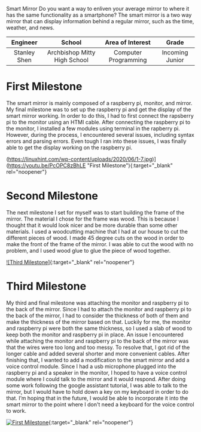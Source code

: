 ﻿Smart Mirror
Do you want a way to enliven your average mirror to where it has the same functionality as a smartphone? The smart mirror is a two way mirror that can display information behind a regular mirror, such as the time, weather, and news.

| **Engineer** | **School** | **Area of Interest** | **Grade** |
|:--:|:--:|:--:|:--:|
| Stanley Shen | Archbishop Mitty High School | Computer Programming | Incoming Junior

  
# First Milestone


The smart mirror is mainly composed of a raspberry pi, monitor, and mirror. My final milestone was to set up the raspberry pi and get the display of the smart mirror working. In order to do this, I had to first connect the rapsberry pi to the monitor using an HTMI cable. After connecting the raspberry pi to the monitor, I installed a few modules using terminal in the rapberry pi. However, during the process, I encountered several issues, including syntax errors and parsing errors. Even tough I ran into these issues, I was finally able to get the display working on the raspberry pi.

(https://linuxhint.com/wp-content/uploads/2020/06/1-7.jpg)](https://youtu.be/PcOPC8zBhLE "First Milestone"){:target="_blank" rel="noopener"}




# Second Milestone

The next milestone I set for myself was to start building the frame of the mirror. The material I chose for the frame was wood. This is because I thought that it would look nicer and be more durable than some other materials. I used a woodcutting machine that I had at our house to cut the different pieces of wood. I made 45 degree cuts on the wood in order to make the front of the frame of the mirror. I was able to cut the wood with no problem, and I used wood glue to glue the piece of wood together.


[![Third Milestone]](https://youtu.be/PcOPC8zBhLE){:target="_blank" rel="noopener"}
# Third Milestone

My third and final milestone was attaching the monitor and raspberry pi to the back of the mirror. Since I had to attach the monitor and raspberry pi to the back of the mirror, I had to consider the thickness of both of them and make the thickness of the mirror based on that. Luckily for me, the monitor and raspberry pi were both the same thickness, so I used a slab of wood to keep both the monitor and raspberry pi in place. An issue I encountered while attaching the monitor and raspberry pi to the back of the mirror was that the wires were too long and too messy. To resolve that, I got rid of the longer cable and added several shorter and more convenient cables. After finishing that, I wanted to add a modification to the smart mirror and add a voice control module. Since I had a usb microphone plugged into the raspberry pi and a speaker in the monitor, I hoped to have a voice control module where I could talk to the mirror and it would respond. After doing some work following the google assistant tutorial, I was able to talk to the mirror, but I would have to hold down a key on my keyboard in order to do that. I’m hoping that in the future, I would be able to incorporate it into the smart mirror to the point where I don't need a keyboard for the voice control to work.



[![First Milestone](https://res.cloudinary.com/marcomontalbano/image/upload/v1612574117/video_to_markdown/images/youtube--CaCazFBhYKs-c05b58ac6eb4c4700831b2b3070cd403.jpg)](https://youtu.be/PcOPC8zBhLE "First Milestone"){:target="_blank" rel="noopener"}
